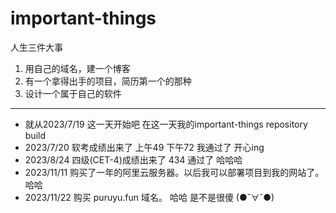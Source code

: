 # important-things
人生三件大事

1. 用自己的域名，建一个博客
2. 有一个拿得出手的项目，简历第一个的那种
3. 设计一个属于自己的软件

------

- 就从2023/7/19 这一天开始吧 在这一天我的important-things repository build
- 2023/7/20 软考成绩出来了 上午49 下午72 我通过了 开心ing
- 2023/8/24 四级(CET-4)成绩出来了 434 通过了 哈哈哈
- 2023/11/11 购买了一年的阿里云服务器。以后我可以部署项目到我的网站了。哈哈
- 2023/11/22 购买 puruyu.fun 域名。 哈哈 是不是很傻 (●ˇ∀ˇ●)
